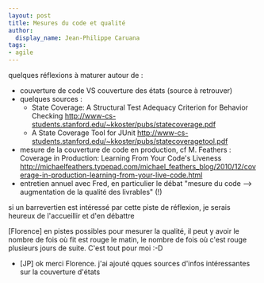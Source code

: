 ```yaml
---
layout: post
title: Mesures du code et qualité
author:
  display_name: Jean-Philippe Caruana
tags:
- agile
---
```



quelques réflexions à maturer autour de :

* couverture de code VS couverture des états (source à retrouver)
* quelques sources :
    * State Coverage: A Structural Test Adequacy Criterion for Behavior Checking http://www-cs-students.stanford.edu/~kkoster/pubs/statecoverage.pdf 
    * A State Coverage Tool for JUnit  http://www-cs-students.stanford.edu/~kkoster/pubs/statecoveragetool.pdf
* mesure de la couverture de code en production, cf M. Feathers : Coverage in Production: Learning From Your Code's Liveness http://michaelfeathers.typepad.com/michael_feathers_blog/2010/12/coverage-in-production-learning-from-your-live-code.html
* entretien annuel avec Fred, en particulier le débat "mesure du code --> augmentation de la qualité des livrables" (!)




si un barrevertien est intéressé par cette piste de réflexion, je serais heureux de l'accueillir et d'en débattre

[Florence] en pistes possibles pour mesurer la qualité, il peut y avoir le nombre de fois où fit est rouge le matin, le nombre de fois où c'est rouge plusieurs jours de suite. C'est tout pour moi :-D
* [JP] ok merci Florence. j'ai ajouté qques sources d'infos intéressantes sur la couverture d'états
